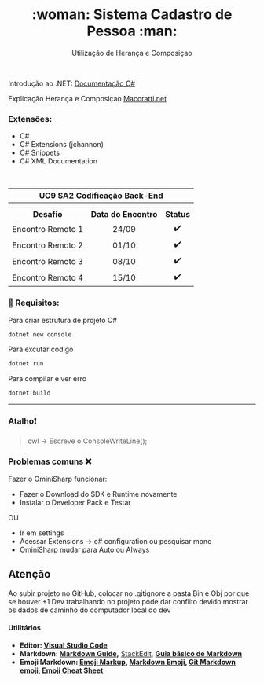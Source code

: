 
<h1 align="center">:woman: Sistema Cadastro de Pessoa	:man:
</h1>
<p align="center"> Utilização de Herança e Composiçao</p> 
<br>

Introdução ao .NET: [Documentação C#](https://docs.microsoft.com/pt-br/dotnet/csharp/)

Explicação Herança e Composiçao [Macoratti.net](http://www.macoratti.net/11/05/oop_cph1.htm)



 
### Extensões: 

* C#
* C# Extensions (jchannon)
* C# Snippets
* C# XML Documentation

<br>

<table>
  <tr>
    <th colspan="4">UC9 SA2 Codificação Back-End</th>
  </tr>
  <tr>
    <th colspan="4"></th>
  </tr>
  <tr>
    <th>Desafio</th>
    <th>Data do Encontro</th>
    <th>Status</th>
  </tr>
  <tr>
    <td>Encontro Remoto 1</td>
    <td align="center">24/09</td>
    <td align="center">✔️</td>
  </tr>
  <tr>
    <td>Encontro Remoto 2</td>
    <td align="center">01/10</td>
    <td align="center">✔️</td>
  </tr>
  <tr>
    <td>Encontro Remoto 3</td>
    <td align="center">08/10</td>
    <td align="center">✔️</td>
  </tr>
  <tr>
    <td>Encontro Remoto 4</td>
    <td align="center">15/10</td>
    <td align="center">✔️</td>
  </tr>
</table>


### 🔴 Requisitos:

Para criar estrutura de projeto C#
```sh
dotnet new console
```

Para excutar codigo 
```sh
dotnet run
```

Para compilar e ver erro 
```sh
dotnet build
```

<hr>

### Atalho:exclamation:
 >cwl -> Escreve o ConsoleWriteLine();


### Problemas comuns :x:

Fazer o OminiSharp funcionar:

- Fazer o Download do SDK e Runtime novamente
- Instalar o Developer Pack e Testar

OU

- Ir em settings
- Acessar Extensions -> c# configuration ou pesquisar mono
- OminiSharp mudar para Auto ou Always

## Atenção

Ao subir projeto no GitHub, colocar no .gitignore a pasta Bin e Obj por que se houver +1 Dev trabalhando no projeto pode dar conflito devido mostrar os dados de caminho do computador local do dev


#### **Utilitários**

- **Editor: [Visual Studio Code](https://code.visualstudio.com/)**
- **Markdown: [Markdown Guide](https://www.markdownguide.org/basic-syntax/),** [StackEdit](https://stackedit.io/), **[Guia básico de Markdown](https://docs.pipz.com/central-de-ajuda/learning-center/guia-basico-de-markdown#open)**
- **Emoji Markdown: [Emoji Markup](https://github.com/StylishThemes/GitHub-Dark/wiki/Emoji), [Markdown Emoji](https://gist.github.com/rxaviers/7360908), [Git Markdown emoji](https://itinerant.tistory.com/60), [Emoji Cheat Sheet](https://github.com/ikatyang/emoji-cheat-sheet)**

